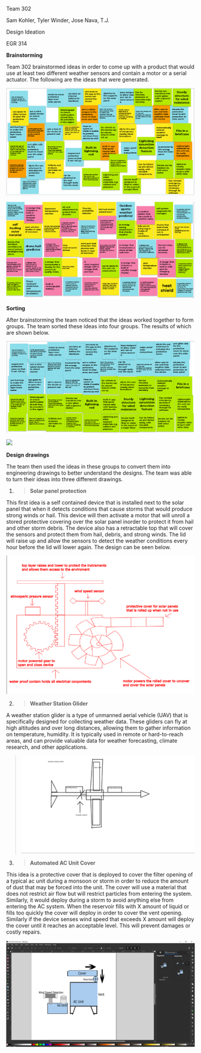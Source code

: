 Team 302

Sam Kohler, Tyler Winder, Jose Nava, T.J.

Design Ideation

EGR 314

**Brainstorming**

Team 302 brainstormed ideas in order to come up with a product that
would use at least two different weather sensors and contain a motor or
a serial actuator. The following are the ideas that were generated.

![image caption](photos/image3.png)

![](photos/image6.png)

**Sorting**

After brainstorming the team noticed that the ideas worked together to
form groups. The team sorted these ideas into four groups. The results
of which are shown below.

![](photos/image7.png)

![](mphotos/image5.png)

**Design drawings**

The team then used the ideas in these groups to convert them into
engineering drawings to better understand the designs. The team was able
to turn their ideas into three different drawings.

1.  > **Solar panel protection**

This first idea is a self contained device that is installed next to the
solar panel that when it detects conditions that cause storms that would
produce strong winds or hail. This device will then activate a motor
that will unroll a stored protective covering over the solar panel
inorder to protect it from hail and other storm debris. The device also
has a retractable top that will cover the sensors and protect them from
hail, debris, and strong winds. The lid will raise up and allow the
sensors to detect the weather conditions every hour before the lid will
lower again. The design can be seen below.

![](photos/image1.png)

2.  > **Weather Station Glider**

A weather station glider is a type of unmanned aerial vehicle (UAV) that
is specifically designed for collecting weather data. These gliders can
fly at high altitudes and over long distances, allowing them to gather
information on temperature, humidity. It is typically used in remote or
hard-to-reach areas, and can provide valuable data for weather
forecasting, climate research, and other applications.

> ![](photos/image4.jpg)

3.  > **Automated AC Unit Cover**

This idea is a protective cover that is deployed to cover the filter
opening of a typical ac unit during a monsoon or storm in order to
reduce the amount of dust that may be forced into the unit. The cover
will use a material that does not restrict air flow but will restrict
particles from entering the system. Similarly, it would deploy during a
storm to avoid anything else from entering the AC system. When the
reservoir fills with X amount of liquid or fills too quickly the cover
will deploy in order to cover the vent opening. Similarly if the device
senses wind speed that exceeds X amount will deploy the cover until it
reaches an acceptable level. This will prevent damages or costly
repairs.

![](photos/image2.png)
